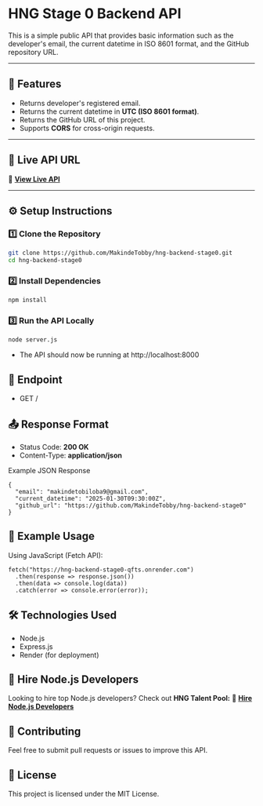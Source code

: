 # **HNG Stage 0 Backend API**

This is a simple public API that provides basic information such as the developer's email, the current datetime in ISO 8601 format, and the GitHub repository URL.

---

## 🚀 Features

- Returns developer's registered email.
- Returns the current datetime in **UTC (ISO 8601 format)**.
- Returns the GitHub URL of this project.
- Supports **CORS** for cross-origin requests.

---

## 📌 Live API URL

🔗 **[View Live API](https://hng-backend-stage0-qfts.onrender.com)**

---

## ⚙️ Setup Instructions

### **1️⃣ Clone the Repository**

```sh
git clone https://github.com/MakindeTobby/hng-backend-stage0.git
cd hng-backend-stage0
```

### **2️⃣ Install Dependencies**

```sh
npm install
```

### **3️⃣ Run the API Locally**

```sh
node server.js
```

- The API should now be running at http://localhost:8000

## 📍 Endpoint

- GET /

## 📤 Response Format

- Status Code: **200 OK**
- Content-Type: **application/json**

Example JSON Response

```
{
  "email": "makindetobiloba9@gmail.com",
  "current_datetime": "2025-01-30T09:30:00Z",
  "github_url": "https://github.com/MakindeTobby/hng-backend-stage0"
}
```

## 🔗 Example Usage

Using JavaScript (Fetch API):

```
fetch("https://hng-backend-stage0-qfts.onrender.com")
  .then(response => response.json())
  .then(data => console.log(data))
  .catch(error => console.error(error));

```

## 🛠 Technologies Used

- Node.js
- Express.js
- Render (for deployment)

## 📢 Hire Node.js Developers

Looking to hire top Node.js developers?
Check out **HNG Talent Pool:**
🔗 **[Hire Node.js Developers](https://hng.tech/hire/nodejs-developers)**

## 🤝 Contributing

Feel free to submit pull requests or issues to improve this API.

## 📄 License

This project is licensed under the MIT License.
